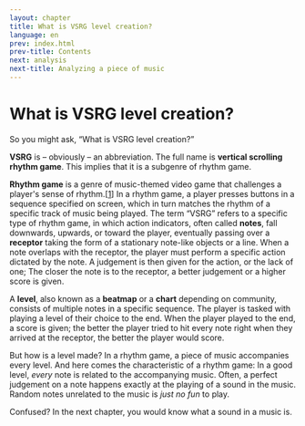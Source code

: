 ```yaml
---
layout: chapter
title: What is VSRG level creation?
language: en
prev: index.html
prev-title: Contents
next: analysis
next-title: Analyzing a piece of music
---
```


# What is VSRG level creation?

So you might ask, &ldquo;What is VSRG level creation?&rdquo;

**VSRG** is &ndash; obviously &ndash; an abbreviation. The full name is
**vertical scrolling rhythm game**. This implies that it is a subgenre
of rhythm game.

**Rhythm game** is a genre of music-themed video game that challenges
a player's sense of rhythm.\[[1]\] In a rhythm game, a player presses
buttons in a sequence specified on screen, which in turn matches the
rhythm of a specific track of music being played. The term
&ldquo;VSRG&rdquo; refers to a specific type of rhythm game, in which
action indicators, often called **notes**, fall downwards, upwards,
or toward the player, eventually passing over a **receptor** taking the
form of a stationary note-like objects or a line. When a note overlaps
with the receptor, the player must perform a specific action dictated
by the note. A judgement is then given for the action, or the lack of
one; The closer the note is to the receptor, a better judgement or a
higher score is given.

A **level**, also known as a **beatmap** or a **chart** depending on
community, consists of multiple notes in a specific sequence. The
player is tasked with playing a level of their choice to the end. When
the player played to the end, a score is given; the better the player
tried to hit every note right when they arrived at the receptor, the
better the player would score.

But how is a level made? In a rhythm game, a piece of music accompanies
every level. And here comes the characteristic of a rhythm game: In a
good level, *every* note is related to the accompanying music. Often, a
perfect judgement on a note happens exactly at the playing of a sound
in the music. Random notes unrelated to the music is *just no fun* to
play.

Confused? In the next chapter, you would know what a sound in a music
is.

[1]: https://en.wikipedia.org/wiki/Rhythm_game
